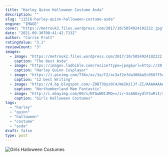 ```yaml
---
title: "Harley Quinn Halloween Costume Asda"
description: ""
slug: "11516-harley-quinn-halloween-costume-asda"
engine: "IMAGE"
cover: "https://metrouk2.files.wordpress.com/2017/10/5054924102222.jpg"
date: "2021-09-30T08:41:42.713Z"
author: "Carrie Pratt"
ratingValue: "3.1"
reviewCount: "3"
images:
  - image: "https://metrouk2.files.wordpress.com/2017/10/5054924102222.jpg"
    caption: "The best Asda"
  - image: "https://images.ladbible.com/resize?type=jpeg&url=http://20.theladbiblegroup.com/s3/content/7707650157d97b563d2377caced12681.jpg&quality=70&width=720&aspectratio=16:9&extend=white"
    caption: "Harley Quinn Cosplayer"
  - image: "https://i.pinimg.com/736x/ac/3a/f2/ac3af2efda3084a5c058ff5d0fef9314--vampire-costumes-halloween-costumes.jpg"
    caption: "12 best Writing"
  - image: "https://4.bp.blogspot.com/-ZDBT3Uys0C4/WeIHilJf-ZI/AAAAAAAAs4s/dcZrTEVL91AkNFtQrgv8OsuR3f4kjbGfQCLcBGAs/s1600/ladies%2Bvillain%2Bcostumes.PNG"
    caption: "Northumberland Mam Fantastic"
  - image: "http://i.ebayimg.com/00/s/NTAwWDI3MQ==/z/~SsAAOxydlFSuMiI/$_3.JPG?set_id=2"
    caption: "Girls Halloween Costumes"
tags:
  - "harley"
  - "quinn"
  - "halloween"
  - "costume"
  - "asda"
draft: false
type: post
---
```



![Girls Halloween Costumes](http://i.ebayimg.com/00/s/NTAwWDI3MQ==/z/~SsAAOxydlFSuMiI/$_3.JPG?set_id=2 "Girls Halloween Costumes")


<!--inArticleAds-->

<!--galleryOne-->


<!--inArticleAds-->

<!--galleryTwo-->


<!--galleryThree-->

